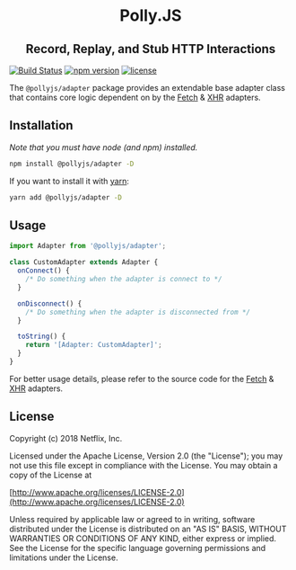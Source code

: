 <!-- <p align="center">
  <img alt="Polly.JS" width="480px" src="" />
</p> -->
<h1 align="center">Polly.JS</h1>
<h2 align="center">Record, Replay, and Stub HTTP Interactions</h2>

[![Build Status](https://travis-ci.com/Netflix/pollyjs.svg?branch=master)](https://travis-ci.com/Netflix/pollyjs)
[![npm version](https://badge.fury.io/js/%40pollyjs%2Fadapter.svg)](https://badge.fury.io/js/%40pollyjs%2Fadapter)
[![license](https://img.shields.io/github/license/Netflix/pollyjs.svg)](http://www.apache.org/licenses/LICENSE-2.0)

The `@pollyjs/adapter` package provides an extendable base adapter class that
contains core logic dependent on by the [Fetch](https://netflix.github.io/pollyjs/#/adapters/fetch)
& [XHR](https://netflix.github.io/pollyjs/#/adapters/xhr) adapters.

## Installation

_Note that you must have node (and npm) installed._

```bash
npm install @pollyjs/adapter -D
```

If you want to install it with [yarn](https://yarnpkg.com):

```bash
yarn add @pollyjs/adapter -D
```

## Usage

```js
import Adapter from '@pollyjs/adapter';

class CustomAdapter extends Adapter {
  onConnect() {
    /* Do something when the adapter is connect to */
  }

  onDisconnect() {
    /* Do something when the adapter is disconnected from */
  }

  toString() {
    return '[Adapter: CustomAdapter]';
  }
}
```

For better usage details, please refer to the source code for
the [Fetch](https://github.com/Netflix/pollyjs/blob/master/packages/%40pollyjs/core/src/adapters/fetch/index.js) & [XHR](https://github.com/Netflix/pollyjs/blob/master/packages/%40pollyjs/core/src/adapters/xhr/index.js) adapters.

## License

Copyright (c) 2018 Netflix, Inc.

Licensed under the Apache License, Version 2.0 (the "License"); you may not use this file except in compliance with the License. You may obtain a copy of the License at

[http://www.apache.org/licenses/LICENSE-2.0](http://www.apache.org/licenses/LICENSE-2.0)

Unless required by applicable law or agreed to in writing, software distributed under the License is distributed on an "AS IS" BASIS, WITHOUT WARRANTIES OR CONDITIONS OF ANY KIND, either express or implied. See the License for the specific language governing permissions and limitations under the License.
